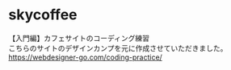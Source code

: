 # skycoffee
【入門編】カフェサイトのコーディング練習  
こちらのサイトのデザインカンプを元に作成させていただきました。  
https://webdesigner-go.com/coding-practice/
